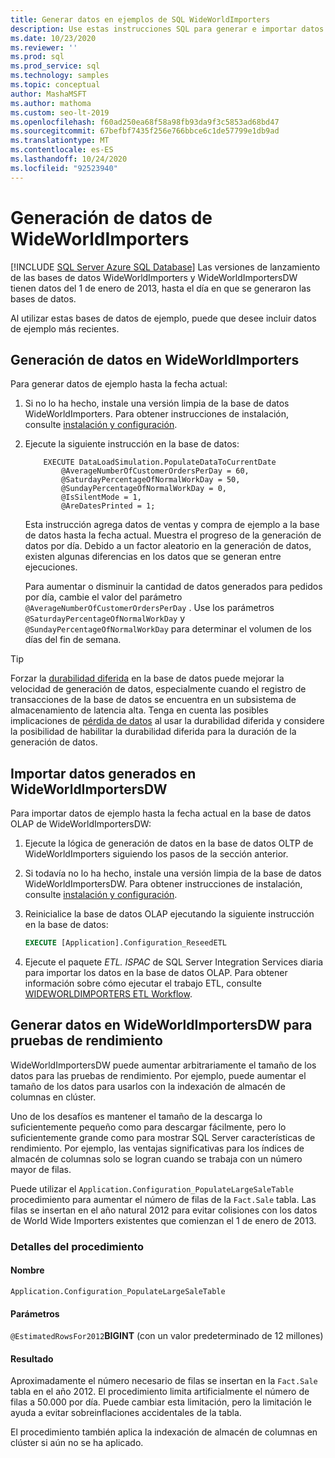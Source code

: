 ```yaml
---
title: Generar datos en ejemplos de SQL WideWorldImporters
description: Use estas instrucciones SQL para generar e importar datos de ejemplo hasta la fecha actual de las bases de datos de ejemplo WideWorldImporters.
ms.date: 10/23/2020
ms.reviewer: ''
ms.prod: sql
ms.prod_service: sql
ms.technology: samples
ms.topic: conceptual
author: MashaMSFT
ms.author: mathoma
ms.custom: seo-lt-2019
ms.openlocfilehash: f60ad250ea68f58a98fb93da9f3c5853ad68bd47
ms.sourcegitcommit: 67befbf7435f256e766bbce6c1de57799e1db9ad
ms.translationtype: MT
ms.contentlocale: es-ES
ms.lasthandoff: 10/24/2020
ms.locfileid: "92523940"
---
```

# <a name="wideworldimporters-data-generation"></a>Generación de datos de WideWorldImporters
[!INCLUDE [SQL Server Azure SQL Database](../includes/applies-to-version/sql-asdb.md)]
Las versiones de lanzamiento de las bases de datos WideWorldImporters y WideWorldImportersDW tienen datos del 1 de enero de 2013, hasta el día en que se generaron las bases de datos.

Al utilizar estas bases de datos de ejemplo, puede que desee incluir datos de ejemplo más recientes.

## <a name="data-generation-in-wideworldimporters"></a>Generación de datos en WideWorldImporters

Para generar datos de ejemplo hasta la fecha actual:

1. Si no lo ha hecho, instale una versión limpia de la base de datos WideWorldImporters. Para obtener instrucciones de instalación, consulte [instalación y configuración](wide-world-importers-oltp-install-configure.md).
2. Ejecute la siguiente instrucción en la base de datos:

    ```
        EXECUTE DataLoadSimulation.PopulateDataToCurrentDate
            @AverageNumberOfCustomerOrdersPerDay = 60,
            @SaturdayPercentageOfNormalWorkDay = 50,
            @SundayPercentageOfNormalWorkDay = 0,
            @IsSilentMode = 1,
            @AreDatesPrinted = 1;
    ```

    Esta instrucción agrega datos de ventas y compra de ejemplo a la base de datos hasta la fecha actual. Muestra el progreso de la generación de datos por día. Debido a un factor aleatorio en la generación de datos, existen algunas diferencias en los datos que se generan entre ejecuciones.

    Para aumentar o disminuir la cantidad de datos generados para pedidos por día, cambie el valor del parámetro `@AverageNumberOfCustomerOrdersPerDay` . Use los parámetros `@SaturdayPercentageOfNormalWorkDay` y `@SundayPercentageOfNormalWorkDay` para determinar el volumen de los días del fin de semana.

> [!TIP]
> Forzar la [durabilidad diferida](../relational-databases/logs/control-transaction-durability.md) en la base de datos puede mejorar la velocidad de generación de datos, especialmente cuando el registro de transacciones de la base de datos se encuentra en un subsistema de almacenamiento de latencia alta. Tenga en cuenta las posibles implicaciones de [pérdida de datos](../relational-databases/logs/control-transaction-durability.md#bkmk_DataLoss) al usar la durabilidad diferida y considere la posibilidad de habilitar la durabilidad diferida para la duración de la generación de datos.

## <a name="import-generated-data-in-wideworldimportersdw"></a>Importar datos generados en WideWorldImportersDW

Para importar datos de ejemplo hasta la fecha actual en la base de datos OLAP de WideWorldImportersDW:

1. Ejecute la lógica de generación de datos en la base de datos OLTP de WideWorldImporters siguiendo los pasos de la sección anterior.
2. Si todavía no lo ha hecho, instale una versión limpia de la base de datos WideWorldImportersDW. Para obtener instrucciones de instalación, consulte [instalación y configuración](wide-world-importers-oltp-install-configure.md).
3. Reinicialice la base de datos OLAP ejecutando la siguiente instrucción en la base de datos:

    ```sql
    EXECUTE [Application].Configuration_ReseedETL
    ```

4. Ejecute el paquete *ETL. ISPAC* de SQL Server Integration Services diaria para importar los datos en la base de datos OLAP. Para obtener información sobre cómo ejecutar el trabajo ETL, consulte [WIDEWORLDIMPORTERS ETL Workflow](wide-world-importers-perform-etl.md).

## <a name="generate-data-in-wideworldimportersdw-for-performance-testing"></a>Generar datos en WideWorldImportersDW para pruebas de rendimiento

WideWorldImportersDW puede aumentar arbitrariamente el tamaño de los datos para las pruebas de rendimiento. Por ejemplo, puede aumentar el tamaño de los datos para usarlos con la indexación de almacén de columnas en clúster.

Uno de los desafíos es mantener el tamaño de la descarga lo suficientemente pequeño como para descargar fácilmente, pero lo suficientemente grande como para mostrar SQL Server características de rendimiento. Por ejemplo, las ventajas significativas para los índices de almacén de columnas solo se logran cuando se trabaja con un número mayor de filas. 

Puede utilizar el `Application.Configuration_PopulateLargeSaleTable` procedimiento para aumentar el número de filas de la `Fact.Sale` tabla. Las filas se insertan en el año natural 2012 para evitar colisiones con los datos de World Wide Importers existentes que comienzan el 1 de enero de 2013.

### <a name="procedure-details"></a>Detalles del procedimiento

#### <a name="name"></a>Nombre

`Application.Configuration_PopulateLargeSaleTable`

#### <a name="parameters"></a>Parámetros

`@EstimatedRowsFor2012`**BIGINT** (con un valor predeterminado de 12 millones)

#### <a name="result"></a>Resultado

Aproximadamente el número necesario de filas se insertan en la `Fact.Sale` tabla en el año 2012. El procedimiento limita artificialmente el número de filas a 50.000 por día. Puede cambiar esta limitación, pero la limitación le ayuda a evitar sobreinflaciones accidentales de la tabla.

El procedimiento también aplica la indexación de almacén de columnas en clúster si aún no se ha aplicado.
